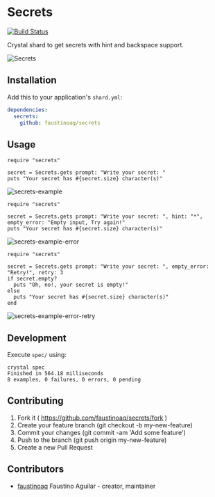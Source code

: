 # Secrets

[![Build Status](https://travis-ci.org/faustinoaq/secrets.svg?branch=master)](https://travis-ci.org/faustinoaq/secrets)

Crystal shard to get secrets with hint and backspace support.

![Secrets](https://i.imgur.com/R52pscI.png "Secrets")

## Installation

Add this to your application's `shard.yml`:

```yaml
dependencies:
  secrets:
    github: faustinoaq/secrets
```

## Usage

```crystal
require "secrets"

secret = Secrets.gets prompt: "Write your secret: "
puts "Your secret has #{secret.size} character(s)"
```

![secrets-example](https://i.imgur.com/i6XzYPn.gif "Getting secrets...")

```crystal
require "secrets"

secret = Secrets.gets prompt: "Write your secret: ", hint: "*", empty_error: "Empty input, Try again!"
puts "Your secret has #{secret.size} character(s)"
```

![secrets-example-error](https://i.imgur.com/ZLriiBx.gif "No empty secrets!")

```crystal
require "secrets"

secret = Secrets.gets prompt: "Write your secret: ", empty_error: "Retry!", retry: 3
if secret.empty?
  puts "Oh, no!, your secret is empty!"
else
  puts "Your secret has #{secret.size} character(s)"
end
```

![secrets-example-error-retry](https://i.imgur.com/FL0vxBJ.gif)

## Development

Execute `spec/` using:

```
crystal spec
Finished in 564.18 milliseconds
8 examples, 0 failures, 0 errors, 0 pending
```

## Contributing

1. Fork it ( https://github.com/faustinoaq/secrets/fork )
2. Create your feature branch (git checkout -b my-new-feature)
3. Commit your changes (git commit -am 'Add some feature')
4. Push to the branch (git push origin my-new-feature)
5. Create a new Pull Request

## Contributors

- [faustinoaq](https://github.com/faustinoaq) Faustino Aguilar - creator, maintainer
